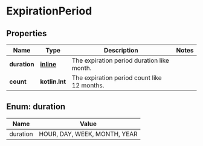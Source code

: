
# ExpirationPeriod

## Properties
| Name | Type | Description | Notes |
| ------------ | ------------- | ------------- | ------------- |
| **duration** | [**inline**](#Duration) | The expiration period duration like month.  |  |
| **count** | **kotlin.Int** | The expiration period count like 12 months.  |  |


<a id="Duration"></a>
## Enum: duration
| Name | Value |
| ---- | ----- |
| duration | HOUR, DAY, WEEK, MONTH, YEAR |



